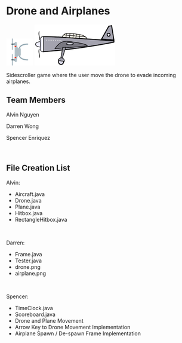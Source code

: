 <html>
<body>

<h1>Drone and Airplanes</h1>
<img src="drone.png" alt="Drone">
<img src="airplane.png" alt="Plane">
<p>Sidescroller game where the user move the
drone to evade incoming airplanes.</p>

<h2>Team Members</h2>
<p>Alvin Nguyen</p>
<p>Darren Wong</p>
<p>Spencer Enriquez</p>
<br>

<h2>File Creation List</h2>
<p>Alvin:</p>
<ul>
   <li>Aircraft.java</li>
   <li>Drone.java</li>
   <li>Plane.java</li>
   <li>Hitbox.java</li>
   <li>RectangleHitbox.java</li>
</ul>
<br>

<p>Darren:</p>
<ul>
   <li>Frame.java</li>
   <li>Tester.java</li>
   <li>drone.png</li>
   <li>airplane.png</li>
</ul>
<br>

<p>Spencer:</p>
<ul>
   <li>TimeClock.java</li>
   <li>Scoreboard.java</li>
   <li>Drone and Plane Movement</li>
   <li>Arrow Key to Drone Movement Implementation</li>
   <li>Airplane Spawn / De-spawn Frame Implementation</li>
</ul>
<br>

</body>
</html>

